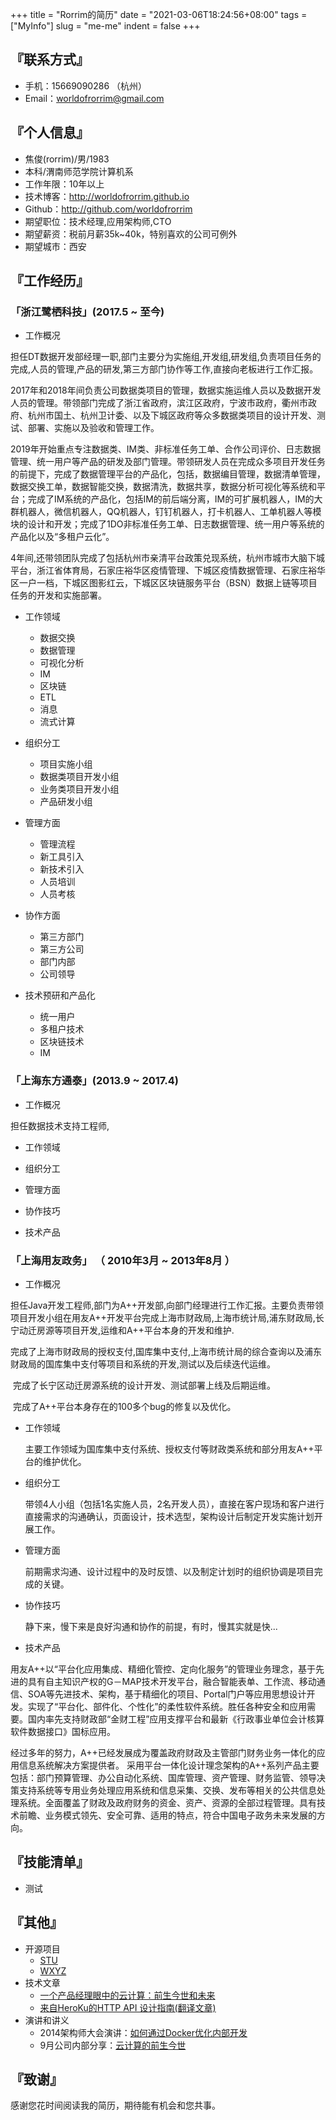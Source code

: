 +++
title = "Rorrim的简历"
date = "2021-03-06T18:24:56+08:00"
tags = ["MyInfo"]
slug = "me-me"
indent = false
+++
## 『联系方式』

- 手机：15669090286 （杭州）
- Email：worldofrorrim@gmail.com 
## 『个人信息』
 - 焦俊(rorrim)/男/1983 
 - 本科/渭南师范学院计算机系 
 - 工作年限：10年以上
 - 技术博客：http://worldofrorrim.github.io
 - Github：http://github.com/worldofrorrim
 - 期望职位：技术经理,应用架构师,CTO
 - 期望薪资：税前月薪35k~40k，特别喜欢的公司可例外
 - 期望城市：西安
## 『工作经历』

### 「浙江鹭栖科技」(2017.5 ~ 至今)

- 工作概况

​    担任DT数据开发部经理一职,部门主要分为实施组,开发组,研发组,负责项目任务的完成,人员的管理,产品的研发,第三方部门协作等工作,直接向老板进行工作汇报。

​    2017年和2018年间负责公司数据类项目的管理，数据实施运维人员以及数据开发人员的管理。带领部门完成了浙江省政府，滨江区政府，宁波市政府，衢州市政府、杭州市国土、杭州卫计委、以及下城区政府等众多数据类项目的设计开发、测试、部署、实施以及验收和管理工作。

​    2019年开始重点专注数据类、IM类、非标准任务工单、合作公司评价、日志数据管理、统一用户等产品的研发及部门管理。带领研发人员在完成众多项目开发任务的前提下，完成了数据管理平台的产品化，包括，数据编目管理，数据清单管理，数据交换工单，数据智能交换，数据清洗，数据共享，数据分析可视化等系统和平台；完成了IM系统的产品化，包括IM的前后端分离，IM的可扩展机器人，IM的大群机器人，微信机器人，QQ机器人，钉钉机器人，打卡机器人、工单机器人等模块的设计和开发；完成了1DO非标准任务工单、日志数据管理、统一用户等系统的产品化以及“多租户云化”。

​    4年间,还带领团队完成了包括杭州市亲清平台政策兑现系统，杭州市城市大脑下城平台，浙江省体育局，石家庄裕华区疫情管理、下城区疫情数据管理、石家庄裕华区一户一档，下城区图影红云，下城区区块链服务平台（BSN）数据上链等项目任务的开发和实施部署。

- 工作领域

  - 数据交换
  - 数据管理
  - 可视化分析
  - IM
  - 区块链
  - ETL
  - 消息
  - 流式计算

- 组织分工

  - 项目实施小组
  - 数据类项目开发小组
  - 业务类项目开发小组
  - 产品研发小组

- 管理方面

  - 管理流程
  - 新工具引入
  - 新技术引入
  - 人员培训
  - 人员考核

- 协作方面

  - 第三方部门
  - 第三方公司
  - 部门内部
  - 公司领导

- 技术预研和产品化

  - 统一用户
  - 多租户技术
  - 区块链技术
  - IM

### 「上海东方通泰」(2013.9 ~ 2017.4)

- 工作概况

担任数据技术支持工程师,


- 工作领域

- 组织分工

- 管理方面

- 协作技巧

- 技术产品

### 「上海用友政务」 （ 2010年3月 ~ 2013年8月 ）

- 工作概况

​    担任Java开发工程师,部门为A++开发部,向部门经理进行工作汇报。主要负责带领项目开发小组在用友A++开发平台完成上海市财政局,上海市统计局,浦东财政局,长宁动迁房源等项目开发,运维和A++平台本身的开发和维护.

​    完成了上海市财政局的授权支付,国库集中支付,上海市统计局的综合查询以及浦东财政局的国库集中支付等项目和系统的开发,测试以及后续迭代运维。

​    完成了长宁区动迁房源系统的设计开发、测试部署上线及后期运维。

​    完成了A++平台本身存在的100多个bug的修复以及优化。	

- 工作领域

  主要工作领域为国库集中支付系统、授权支付等财政类系统和部分用友A++平台的维护优化。

- 组织分工

  带领4人小组（包括1名实施人员，2名开发人员），直接在客户现场和客户进行直接需求的沟通确认，页面设计，技术选型，架构设计后制定开发实施计划开展工作。

- 管理方面

  前期需求沟通、设计过程中的及时反馈、以及制定计划时的组织协调是项目完成的关键。

- 协作技巧

  静下来，慢下来是良好沟通和协作的前提，有时，慢其实就是快...

- 技术产品

​    用友A++以“平台化应用集成、精细化管控、定向化服务”的管理业务理念，基于先进的具有自主知识产权的G－MAP技术开发平台，融合智能表单、工作流、移动通信、SOA等先进技术、架构，基于精细化的项目、Portal门户等应用思想设计开发。实现了“平台化、部件化、个性化”的柔性软件系统。胜任各种安全和应用需要。国内率先支持财政部“金财工程”应用支撑平台和最新《行政事业单位会计核算软件数据接口》国标应用。

​    经过多年的努力，A++已经发展成为覆盖政府财政及主管部门财务业务一体化的应用信息系统解决方案提供者。 采用平台一体化设计理念架构的A++系列产品主要包括：部门预算管理、办公自动化系统、国库管理、资产管理、财务监管、领导决策支持系统等专用业务处理应用系统和信息采集、交换、发布等相关的公共信息处理系统。全面覆盖了财政及政府财务的资金、资产、资源的全部过程管理。具有技术前瞻、业务模式领先、安全可靠、适用的特点，符合中国电子政务未来发展的方向。

## 『技能清单』
 - 测试
## 『其他』
- 开源项目
	- [STU](http://github.com/yourname/projectname)
	- [WXYZ](http://github.com/yourname/projectname)
- 技术文章
	- [一个产品经理眼中的云计算：前生今世和未来](http://get.jobdeer.com/706.get)
	- [来自HeroKu的HTTP API 设计指南(翻译文章)](http://get.jobdeer.com/343.get) 
- 演讲和讲义
  - 2014架构师大会演讲：[如何通过Docker优化内部开发](http://ftqq.com)
  - 9月公司内部分享：[云计算的前生今世](http://ftqq.com)
## 『致谢』
感谢您花时间阅读我的简历，期待能有机会和您共事。
      